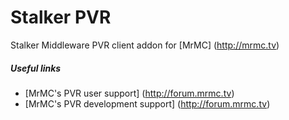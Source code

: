 # Stalker PVR
Stalker Middleware PVR client addon for [MrMC] (http://mrmc.tv)

##### Useful links

* [MrMC's PVR user support] (http://forum.mrmc.tv)
* [MrMC's PVR development support] (http://forum.mrmc.tv)
